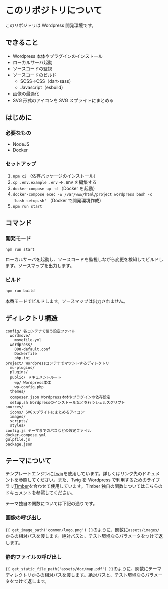 # このリポジトリについて

このリポジトリは Wordpress 開発環境です。

## できること

- Wordpress 本体やプラグインのインストール
- ローカルサーバ起動
- ソースコードの監視
- ソースコードのビルド
  - SCSS->CSS（dart-sass）
  - Javascript（esbuild）
- 画像の最適化
- SVG 形式のアイコンを SVG スプライトにまとめる

## はじめに

### 必要なもの

- NodeJS
- Docker

### セットアップ

1.  `npm ci` （依存パッケージのインストール）
2.  `cp .env.example .env` -> .env を編集する
3.  `docker-compose up -d` （Docker を起動）
4.  `docker-compose exec -w /var/www/html/project wordpress bash -c 'bash setup.sh'` （Docker で開発環境作成）
5.  `npm run start`

## コマンド

### 開発モード

`npm run start`

ローカルサーバを起動し、ソースコードを監視しながら変更を検知してビルドします。ソースマップを出力します。

### ビルド

`npm run build`

本番モードでビルドします。ソースマップは出力されません。

## ディレクトリ構造

```
config/ 各コンテナで使う設定ファイル
  wordmove/
    movefile.yml
  wordpress/
    000-default.conf
    Dockerfile
    php.ini
project/ Wordpressコンテナでマウントするディレクトリ
  mu-plugins/
  plugins/
  public/ ドキュメントルート
    wp/ Wordpress本体
    wp-config.php
  themes/
  composer.json Wordpress本体やプラグインの依存設定
  setup.sh Wordpressのインストールなどを行うシェルスクリプト
sources/
  icons/ SVGスプライトにまとめるアイコン
  images/
  scripts/
  styles/
config.js テーマまでのパスなどの設定ファイル
docker-compose.yml
gulpfile.js
package.json
```

## テーマについて

テンプレートエンジンに[Twig](https://twig.symfony.com/)を使用しています。詳しくはリンク先のドキュメントを参照してください。また、Twig を Wordpress で利用するためのライブラリ[Timber](https://timber.github.io/docs/)を合わせて使用しています。Timber 独自の関数についてはこちらのドキュメントを参照してください。

テーマ独自の関数については下記の通りです。

### 画像の呼び出し

`{{ get_image_path('common/logo.png') }}`のように、関数に`assets/images/`からの相対パスを渡します。絶対パスと、テスト環境ならパラメータをつけて返します。

### 静的ファイルの呼び出し

`{{ get_static_file_path('assets/doc/map.pdf') }}`のように、関数にテーマディレクトリからの相対パスを渡します。絶対パスと、テスト環境ならパラメータをつけて返します。
